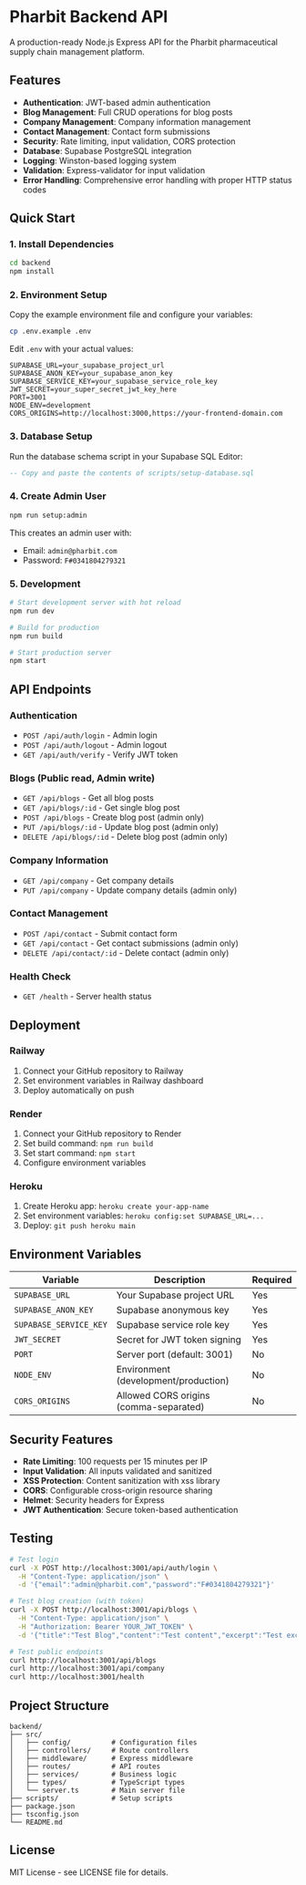 # Pharbit Backend API

A production-ready Node.js Express API for the Pharbit pharmaceutical supply chain management platform.

## Features

- **Authentication**: JWT-based admin authentication
- **Blog Management**: Full CRUD operations for blog posts
- **Company Management**: Company information management
- **Contact Management**: Contact form submissions
- **Security**: Rate limiting, input validation, CORS protection
- **Database**: Supabase PostgreSQL integration
- **Logging**: Winston-based logging system
- **Validation**: Express-validator for input validation
- **Error Handling**: Comprehensive error handling with proper HTTP status codes

## Quick Start

### 1. Install Dependencies

```bash
cd backend
npm install
```

### 2. Environment Setup

Copy the example environment file and configure your variables:

```bash
cp .env.example .env
```

Edit `.env` with your actual values:

```env
SUPABASE_URL=your_supabase_project_url
SUPABASE_ANON_KEY=your_supabase_anon_key
SUPABASE_SERVICE_KEY=your_supabase_service_role_key
JWT_SECRET=your_super_secret_jwt_key_here
PORT=3001
NODE_ENV=development
CORS_ORIGINS=http://localhost:3000,https://your-frontend-domain.com
```

### 3. Database Setup

Run the database schema script in your Supabase SQL Editor:

```sql
-- Copy and paste the contents of scripts/setup-database.sql
```

### 4. Create Admin User

```bash
npm run setup:admin
```

This creates an admin user with:
- Email: `admin@pharbit.com`
- Password: `F#0341804279321`

### 5. Development

```bash
# Start development server with hot reload
npm run dev

# Build for production
npm run build

# Start production server
npm start
```

## API Endpoints

### Authentication

- `POST /api/auth/login` - Admin login
- `POST /api/auth/logout` - Admin logout  
- `GET /api/auth/verify` - Verify JWT token

### Blogs (Public read, Admin write)

- `GET /api/blogs` - Get all blog posts
- `GET /api/blogs/:id` - Get single blog post
- `POST /api/blogs` - Create blog post (admin only)
- `PUT /api/blogs/:id` - Update blog post (admin only)
- `DELETE /api/blogs/:id` - Delete blog post (admin only)

### Company Information

- `GET /api/company` - Get company details
- `PUT /api/company` - Update company details (admin only)

### Contact Management

- `POST /api/contact` - Submit contact form
- `GET /api/contact` - Get contact submissions (admin only)
- `DELETE /api/contact/:id` - Delete contact (admin only)

### Health Check

- `GET /health` - Server health status

## Deployment

### Railway

1. Connect your GitHub repository to Railway
2. Set environment variables in Railway dashboard
3. Deploy automatically on push

### Render

1. Connect your GitHub repository to Render
2. Set build command: `npm run build`
3. Set start command: `npm start`
4. Configure environment variables

### Heroku

1. Create Heroku app: `heroku create your-app-name`
2. Set environment variables: `heroku config:set SUPABASE_URL=...`
3. Deploy: `git push heroku main`

## Environment Variables

| Variable | Description | Required |
|----------|-------------|----------|
| `SUPABASE_URL` | Your Supabase project URL | Yes |
| `SUPABASE_ANON_KEY` | Supabase anonymous key | Yes |
| `SUPABASE_SERVICE_KEY` | Supabase service role key | Yes |
| `JWT_SECRET` | Secret for JWT token signing | Yes |
| `PORT` | Server port (default: 3001) | No |
| `NODE_ENV` | Environment (development/production) | No |
| `CORS_ORIGINS` | Allowed CORS origins (comma-separated) | No |

## Security Features

- **Rate Limiting**: 100 requests per 15 minutes per IP
- **Input Validation**: All inputs validated and sanitized
- **XSS Protection**: Content sanitization with xss library
- **CORS**: Configurable cross-origin resource sharing
- **Helmet**: Security headers for Express
- **JWT Authentication**: Secure token-based authentication

## Testing

```bash
# Test login
curl -X POST http://localhost:3001/api/auth/login \
  -H "Content-Type: application/json" \
  -d '{"email":"admin@pharbit.com","password":"F#0341804279321"}'

# Test blog creation (with token)
curl -X POST http://localhost:3001/api/blogs \
  -H "Content-Type: application/json" \
  -H "Authorization: Bearer YOUR_JWT_TOKEN" \
  -d '{"title":"Test Blog","content":"Test content","excerpt":"Test excerpt"}'

# Test public endpoints
curl http://localhost:3001/api/blogs
curl http://localhost:3001/api/company
curl http://localhost:3001/health
```

## Project Structure

```
backend/
├── src/
│   ├── config/          # Configuration files
│   ├── controllers/     # Route controllers
│   ├── middleware/      # Express middleware
│   ├── routes/          # API routes
│   ├── services/        # Business logic
│   ├── types/           # TypeScript types
│   └── server.ts        # Main server file
├── scripts/             # Setup scripts
├── package.json
├── tsconfig.json
└── README.md
```

## License

MIT License - see LICENSE file for details.